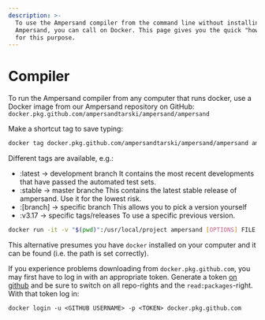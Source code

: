 ```yaml
---
description: >-
  To use the Ampersand compiler from the command line without installing
  Ampersand, you can call on Docker. This page gives you the quick "how-to's"
  for this purpose.
---
```


# Compiler

To run the Ampersand compiler from any computer that runs docker, use a Docker image from our Ampersand repository on GitHub: `docker.pkg.github.com/ampersandtarski/ampersand/ampersand`

Make a shortcut tag to save typing:

```bash
docker tag docker.pkg.github.com/ampersandtarski/ampersand/ampersand ampersand
```

Different tags are available, e.g.:

* :latest -&gt; development branch It contains the most recent developments that have passed the automated test sets.
* :stable -&gt; master branche This contains the latest stable release of ampersand. Use it for the lowest risk.
* :\[branch\] -&gt; specific branch This allows you to pick a version yourself
* :v3.17 -&gt; specific tags/releases To use a specific previous version.

```bash
docker run -it -v "$(pwd)":/usr/local/project ampersand [OPTIONS] FILE
```

This alternative presumes you have `docker` installed on your computer and it can be found \(i.e. the path is set correctly\).

If you experience problems downloading from `docker.pkg.github.com`, you may first have to log in with an appropriate token. Generate a token [on github](https://github.com/settings/tokens) and be sure to switch on all repo-rights and the `read:packages`-right. With that token log in:

```text
docker login -u <GITHUB USERNAME> -p <TOKEN> docker.pkg.github.com
```

